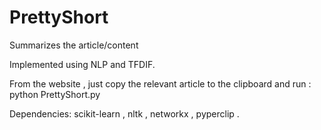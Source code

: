 # PrettyShort
Summarizes the article/content 

Implemented using NLP and TFDIF.

From the website , just copy the relevant article to the clipboard and run :
python PrettyShort.py

Dependencies:
scikit-learn ,
nltk ,
networkx ,
pyperclip .
